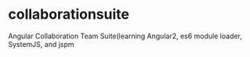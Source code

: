 # collaborationsuite
Angular Collaboration Team Suite(learning Angular2, es6 module loader, SystemJS, and jspm 

